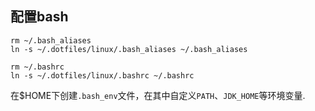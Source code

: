 
## 配置bash
```
rm ~/.bash_aliases
ln -s ~/.dotfiles/linux/.bash_aliases ~/.bash_aliases

rm ~/.bashrc
ln -s ~/.dotfiles/linux/.bashrc ~/.bashrc
```
在$HOME下创建`.bash_env`文件，在其中自定义`PATH`、`JDK_HOME`等环境变量.
